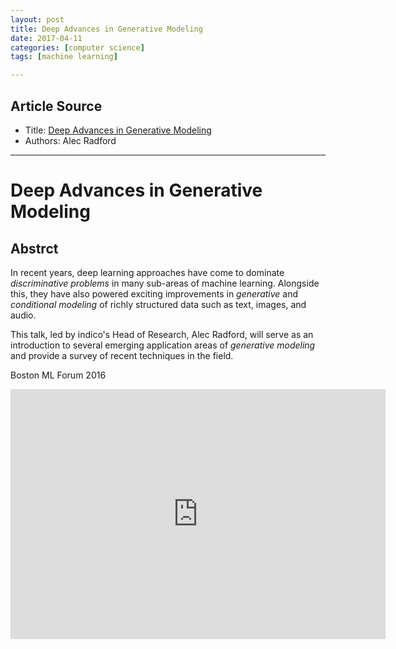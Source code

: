 ```yaml
---
layout: post
title: Deep Advances in Generative Modeling
date: 2017-04-11
categories: [computer science]
tags: [machine learning]

---
```


## Article Source
* Title: [Deep Advances in Generative Modeling](https://www.youtube.com/watch?v=KeJINHjyzOU)
* Authors: Alec Radford

---

# Deep Advances in Generative Modeling

## Abstrct

In recent years, deep learning approaches have come to dominate *discriminative problems* in many sub-areas of machine learning. Alongside this, they have also powered exciting improvements in *generative* and *conditional modeling* of richly structured data such as text, images, and audio. 

This talk, led by indico's Head of Research, Alec Radford, will serve as an introduction to several emerging application areas of *generative modeling* and provide a survey of recent techniques in the field.

Boston ML Forum 2016


<iframe width="600" height="400" src="https://www.youtube.com/embed/KeJINHjyzOU" frameborder="0" allowfullscreen></iframe>
